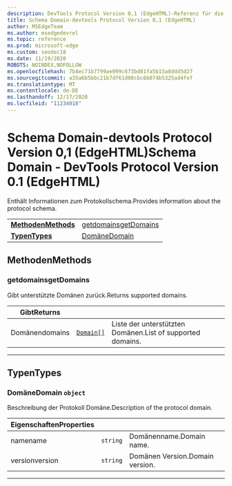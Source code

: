 ```yaml
---
description: DevTools Protocol Version 0,1 (EdgeHTML)-Referenz für die Schema Domäne. Enthält Informationen zum Protokollschema.
title: Schema Domain-devtools Protocol Version 0,1 (EdgeHTML)
author: MSEdgeTeam
ms.author: msedgedevrel
ms.topic: reference
ms.prod: microsoft-edge
ms.custom: seodec18
ms.date: 11/19/2020
ROBOTS: NOINDEX,NOFOLLOW
ms.openlocfilehash: 7b4ec71b7799ae099c673bd81fa5b15a8ddd5d27
ms.sourcegitcommit: a35a6b5bbc21b7df61d08cbc6b074b5325ad4fef
ms.translationtype: MT
ms.contentlocale: de-DE
ms.lasthandoff: 12/17/2020
ms.locfileid: "11234018"
---
```

# <span data-ttu-id="78452-104">Schema Domain-devtools Protocol Version 0,1 (EdgeHTML)</span><span class="sxs-lookup"><span data-stu-id="78452-104">Schema Domain - DevTools Protocol Version 0.1 (EdgeHTML)</span></span>  

<span data-ttu-id="78452-105">Enthält Informationen zum Protokollschema.</span><span class="sxs-lookup"><span data-stu-id="78452-105">Provides information about the protocol schema.</span></span>

| | |
|-|-|
| [**<span data-ttu-id="78452-106">Methoden</span><span class="sxs-lookup"><span data-stu-id="78452-106">Methods</span></span>**](#methods) | [<span data-ttu-id="78452-107">getdomains</span><span class="sxs-lookup"><span data-stu-id="78452-107">getDomains</span></span>](#getdomains) |
| [**<span data-ttu-id="78452-108">Typen</span><span class="sxs-lookup"><span data-stu-id="78452-108">Types</span></span>**](#types) | [<span data-ttu-id="78452-109">Domäne</span><span class="sxs-lookup"><span data-stu-id="78452-109">Domain</span></span>](#domain) |
## <span data-ttu-id="78452-110">Methoden</span><span class="sxs-lookup"><span data-stu-id="78452-110">Methods</span></span>

### <span data-ttu-id="78452-111">getdomains</span><span class="sxs-lookup"><span data-stu-id="78452-111">getDomains</span></span>
<span data-ttu-id="78452-112">Gibt unterstützte Domänen zurück.</span><span class="sxs-lookup"><span data-stu-id="78452-112">Returns supported domains.</span></span>

<table>
    <thead>
        <tr>
            <th><span data-ttu-id="78452-113">Gibt</span><span class="sxs-lookup"><span data-stu-id="78452-113">Returns</span></span></th>
            <th></th>
            <th></th>
        </tr>
    </thead>
    <tbody>
        <tr>
            <td><span data-ttu-id="78452-114">Domänen</span><span class="sxs-lookup"><span data-stu-id="78452-114">domains</span></span></td>
            <td><a href="#domain"><code class="flyout">Domain[]</code></a></td>
            <td><span data-ttu-id="78452-115">Liste der unterstützten Domänen.</span><span class="sxs-lookup"><span data-stu-id="78452-115">List of supported domains.</span></span></td>
        </tr>
    </tbody>
</table>

---

## <span data-ttu-id="78452-116">Typen</span><span class="sxs-lookup"><span data-stu-id="78452-116">Types</span></span>

### <a name="domain"></a> <span data-ttu-id="78452-117">Domäne</span><span class="sxs-lookup"><span data-stu-id="78452-117">Domain</span></span> `object`

<span data-ttu-id="78452-118">Beschreibung der Protokoll Domäne.</span><span class="sxs-lookup"><span data-stu-id="78452-118">Description of the protocol domain.</span></span>

<table>
    <thead>
        <tr>
            <th><span data-ttu-id="78452-119">Eigenschaften</span><span class="sxs-lookup"><span data-stu-id="78452-119">Properties</span></span></th>
            <th></th>
            <th></th>
        </tr>
    </thead>
    <tbody>
        <tr>
            <td><span data-ttu-id="78452-120">name</span><span class="sxs-lookup"><span data-stu-id="78452-120">name</span></span></td>
            <td><code class="flyout">string</code></td>
            <td><span data-ttu-id="78452-121">Domänenname.</span><span class="sxs-lookup"><span data-stu-id="78452-121">Domain name.</span></span></td>
        </tr>
        <tr>
            <td><span data-ttu-id="78452-122">version</span><span class="sxs-lookup"><span data-stu-id="78452-122">version</span></span></td>
            <td><code class="flyout">string</code></td>
            <td><span data-ttu-id="78452-123">Domänen Version.</span><span class="sxs-lookup"><span data-stu-id="78452-123">Domain version.</span></span></td>
        </tr>
    </tbody>
</table>

---
